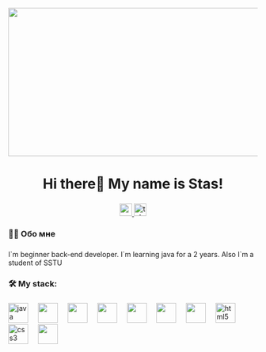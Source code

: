 <br clear="both">

<div align="center">
  <img height="300" width="600" src="https://user-images.githubusercontent.com/74038190/225813708-98b745f2-7d22-48cf-9150-083f1b00d6c9.gif"  />
</div>

###

<h1 align="center">Hi there👋 My name is Stas!</h1>

###

<div align="center">
  <a href="https://www.youtube.com/@tehno.maniak" target="_blank">
    <img src="https://img.shields.io/static/v1?message=Youtube&logo=youtube&label=&color=FF0000&logoColor=white&labelColor=&style=for-the-badge" height="25" alt="youtube logo"  />
  </a>
  <a href="https://t.me/tehnomaniak07" target="_blank">
    <img src="https://img.shields.io/static/v1?message=Telegram&logo=telegram&label=&color=2CA5E0&logoColor=white&labelColor=&style=for-the-badge" height="25" alt="telegram logo"  />
  </a>
</div>

###

<h3 align="left">👩‍💻  Обо мне</h3>

###

<p align="left">I`m beginner back-end developer. I`m learning java for a 2 years. Also I`m a student of SSTU</p>

###

<h3 align="left">🛠 My stack:</h3>

###

<div align="left">
  
  <img src="https://cdn.jsdelivr.net/gh/devicons/devicon@latest/icons/java/java-original-wordmark.svg" height="40" alt="java logo"/>
  <img width="12" />
  <img src="https://cdn.jsdelivr.net/gh/devicons/devicon@latest/icons/spring/spring-original-wordmark.svg"  height="40"/>
  <img width="12"/>
  <img src="https://cdn.jsdelivr.net/gh/devicons/devicon@latest/icons/postgresql/postgresql-original.svg"  height="40"/>
  <img width="12" />
  <img src="https://cdn.jsdelivr.net/gh/devicons/devicon@latest/icons/spring/spring-original-wordmark.svg"  height="40"/>
  <img width="12" />
  <img src="https://cdn.jsdelivr.net/gh/devicons/devicon@latest/icons/apachekafka/apachekafka-original-wordmark.svg"  height="40"/>
  <img width="12" />
  <img src="https://cdn.jsdelivr.net/gh/devicons/devicon@latest/icons/python/python-original.svg"  height="40"/>
  <img width="12" />
  <img src="https://cdn.jsdelivr.net/gh/devicons/devicon@latest/icons/go/go-original.svg"  height="40"/>
  <img width="12" />        
  <img src="https://cdn.jsdelivr.net/gh/devicons/devicon/icons/html5/html5-original.svg" height="40" alt="html5 logo"  />
  <img width="12" />
  <img src="https://cdn.jsdelivr.net/gh/devicons/devicon/icons/css3/css3-original.svg" height="40" alt="css3 logo"  />
  <img width="12" />
  <img src="https://cdn.jsdelivr.net/gh/devicons/devicon@latest/icons/intellij/intellij-original.svg"  height="40"/>      
  <img width="12" />

</div>

###


